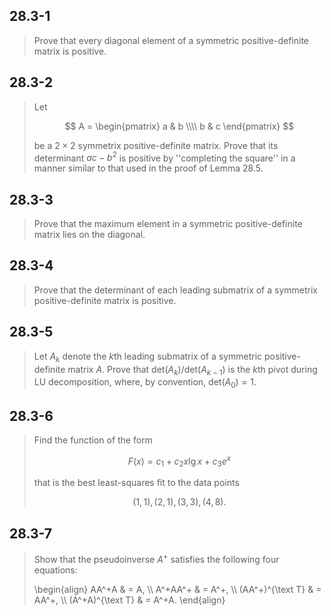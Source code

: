 ## 28.3-1

> Prove that every diagonal element of a symmetric positive-definite matrix is positive.

## 28.3-2

> Let
>
> $$
> A = 
> \begin{pmatrix} 
> a & b \\\\ 
> b & c 
> \end{pmatrix}
> $$
>
> be a $2 \times 2$ symmetrix positive-definite matrix. Prove that its determinant $ac - b^2$ is positive by ''completing the square'' in a manner similar to that used in the proof of Lemma 28.5.

## 28.3-3

> Prove that the maximum element in a symmetric positive-definite matrix lies on the diagonal.

## 28.3-4

> Prove that the determinant of each leading submatrix of a symmetrix positive-definite matrix is positive.

## 28.3-5

> Let $A_k$ denote the $k$th leading submatrix of a symmetric positive-definite matrix $A$. Prove that $\text{det}(A_k) / \text{det}(A_{k - 1})$ is the $k$th pivot during $\text{LU}$ decomposition, where, by convention, $\text{det}(A_0) = 1$.

## 28.3-6

> Find the function of the form
> 
> $$F(x) = c_1 + c_2x\lg x + c_3 e^x$$
>
> that is the best least-squares fit to the data points
>
> $$(1, 1), (2, 1), (3, 3), (4, 8).$$

## 28.3-7

> Show that the pseudoinverse $A^+$ satisfies the following four equations:
>
> \begin{align}
>            AA^+A & = A, \\\\
>          A^+AA^+ & = A^+, \\\\
> (AA^+)^{\text T} & = AA^+, \\\\
> (A^+A)^{\text T} & = A^+A.
> \end{align}
